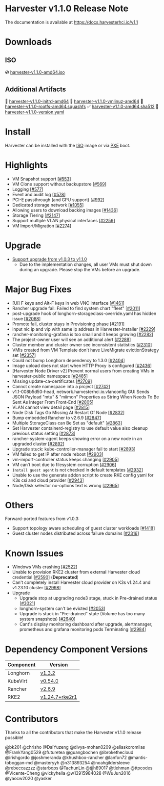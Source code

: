 # Harvester v1.1.0 Release Note

The documentation is available at https://docs.harvesterhci.io/v1.1

# Downloads

## ISO
:cd: [harvester-v1.1.0-amd64.iso](https://releases.rancher.com/harvester/v1.1.0/harvester-v1.1.0-amd64.iso)

## Additional Artifacts
:file_folder: [harvester-v1.1.0-initrd-amd64](https://releases.rancher.com/harvester/v1.1.0/harvester-v1.1.0-initrd-amd64)
:file_folder: [harvester-v1.1.0-vmlinuz-amd64](https://releases.rancher.com/harvester/v1.1.0/harvester-v1.1.0-vmlinuz-amd64)
:file_folder: [harvester-v1.1.0-rootfs-amd64.squashfs](https://releases.rancher.com/harvester/v1.1.0/harvester-v1.1.0-rootfs-amd64.squashfs)
:white_check_mark: [harvester-v1.1.0-amd64.sha512](https://releases.rancher.com/harvester/v1.1.0/harvester-v1.1.0-amd64.sha512)
:memo:  [harvester-v1.1.0-version.yaml](https://releases.rancher.com/harvester/v1.1.0/version.yaml)

# Install
Harvester can be installed with the [ISO](https://docs.harvesterhci.io/v1.1/install/iso-install/) image or via [PXE](https://docs.harvesterhci.io/v1.1/install/pxe-boot-install/) boot.

# Highlights
* VM Snapshot support [[#553](https://github.com/harvester/harvester/issues/553)]
* VM Clone support without backupstore [[#569](https://github.com/harvester/harvester/issues/569)]
* Logging [[#577](https://github.com/harvester/harvester/issues/577)]
* Event and audit log [[#578](https://github.com/harvester/harvester/issues/578)]
* PCI-E passthrough (and GPU support) [[#992](https://github.com/harvester/harvester/issues/992)]
* Dedicated storage network [[#1055](https://github.com/harvester/harvester/issues/1055)]
* Allowing users to download backing images [[#1436](https://github.com/harvester/harvester/issues/1436)]
* Storage Tiering [[#2147](https://github.com/harvester/harvester/issues/2147)]
* Support multiple VLAN physical interfaces [[#2259](https://github.com/harvester/harvester/issues/2259)]
* VM Import/Migration [[#2274](https://github.com/harvester/harvester/issues/2274)]

# Upgrade
* [Support upgrade from v1.0.3 to v1.1.0](https://docs.harvesterhci.io/v1.1/upgrade/automatic/)
    * Due to the implementation changes, all user VMs must shut down during an upgrade. Please stop the VMs before an upgrade.

# Major Bug Fixes
* [UI] F keys and Alt-F keys in web VNC interface [[#1461](https://github.com/harvester/harvester/issues/1461)]
* Rancher upgrade fail: Failed to find system chart "fleet" [[#2011](https://github.com/harvester/harvester/issues/2011)]
* post-upgrade hook of longhorn-storageclass-override.yaml has hidden issue [[#2088](https://github.com/harvester/harvester/issues/2088)]
* Promote fail, cluster stays in Provisioning phase [[#2191](https://github.com/harvester/harvester/issues/2191)]
* input nic ip and vip with same ip address in Harvester-Installer [[#2229](https://github.com/harvester/harvester/issues/2229)]
* rancher-monitoring-grafana is too small and it keeps growing [[#2282](https://github.com/harvester/harvester/issues/2282)]
* The project-owner user will see an additional alert [[#2288](https://github.com/harvester/harvester/issues/2288)]
* Cluster member and cluster owner see inconsistent statistics [[#2310](https://github.com/harvester/harvester/issues/2310)]
* VMIs created from VM Template don't have LiveMigrate evictionStrategy set [[#2357](https://github.com/harvester/harvester/issues/2357)]
* Could not bump Longhorn dependency to 1.3.0 [[#2404](https://github.com/harvester/harvester/issues/2404)]
* Image upload does not start when HTTP Proxy is configured [[#2436](https://github.com/harvester/harvester/issues/2436)]
* [Harvester Node Driver v2] Prevent normal users from creating VMs in harvester-public namespace [[#2485](https://github.com/harvester/harvester/issues/2485)]
* Missing update-ca-certificates [[#2709](https://github.com/harvester/harvester/issues/2709)]
* Cannot create namespace into a project [[#2742](https://github.com/harvester/harvester/issues/2742)]
* v1.1-008b5d50-head, network.harvesterhci.io.vlanconfig GUI Sends JSON Payload "mtu" & "miimon" Properties as String When Needs To Be Sent As Integer From Front-End [[#2805](https://github.com/harvester/harvester/issues/2805)]
* VLAN cannot view detail page [[#2815](https://github.com/harvester/harvester/issues/2815)]
* Node Disk Tags Go Missing At Restart Of Node [[#2832](https://github.com/harvester/harvester/issues/2832)]
* Bump embedded Rancher to v2.6.9 [[#2847](https://github.com/harvester/harvester/issues/2847)]
* Multiple StorageClass can Be Set as "default" [[#2863](https://github.com/harvester/harvester/issues/2863)]
* Set Harvester containerd-registry to use default value also cleanup previous status setting [[#2873](https://github.com/harvester/harvester/issues/2873)]
* rancher-system-agent keeps showing error on a new node in an upgraded cluster [[#2892](https://github.com/harvester/harvester/issues/2892)]
* Upgrade stuck: kube-controller-manager fail to start [[#2893](https://github.com/harvester/harvester/issues/2893)]
* VM failed to get IP after node reboot [[#2903](https://github.com/harvester/harvester/issues/2903)]
* vm-import-controller status keeps changing [[#2905](https://github.com/harvester/harvester/issues/2905)]
* VM can’t boot due to filesystem corruption [[#2906](https://github.com/harvester/harvester/issues/2906)]
* `Install guest agent` is not checked in default templates [[#2932](https://github.com/harvester/harvester/issues/2932)]
* Unable to use the generate addon script to create RKE config yaml for K3s csi and cloud provider [[#2943](https://github.com/harvester/harvester/issues/2943)]
* Node/Disk selector no-options text is wrong [[#2965](https://github.com/harvester/harvester/issues/2965)]

# Others

Forward-ported features from v1.0.3:
* Support topology aware scheduling of guest cluster workloads [[#1418](https://github.com/harvester/harvester/issues/1418)]
* Guest cluster nodes distributed across failure domains [[#2316](https://github.com/harvester/harvester/issues/2316)]

# Known Issues
* Windows VMs crashing [[#2522](https://github.com/harvester/harvester/issues/2522)]
* Unable to provision RKE2 cluster from external Harvester cloud credential [[#2590](https://github.com/harvester/harvester/issues/2590)] (**Deprecated**)
* Can't completely install Harvester cloud provider on K3s v1.24.4 and v1.23.10 cluster [[#2998](https://github.com/harvester/harvester/issues/2998)]
* Upgrade
  * Upgrade stop at upgrading node3 stage, stuck in Pre-drained status [[#3021](https://github.com/harvester/harvester/issues/3021)]
  * longhorn-system can't be evicted [[#2053](https://github.com/harvester/harvester/issues/2053)]
  * Upgrade is stuck in "Pre-drained" state (Volume has too many system snapshots) [[#2640](https://github.com/harvester/harvester/issues/2640)]
  * Cant's display monitoring dashboard after upgrade, alertmanager, prometheus and grafana monitoring pods Terminating [[#2984](https://github.com/harvester/harvester/issues/2984)]

# Dependency Component Versions
| Component | Version |
| ------ | ---------|
| Longhorn | [v1.3.2](https://github.com/longhorn/longhorn/releases/tag/v1.3.2) |
| KubeVirt | [v0.54.0](https://github.com/kubevirt/kubevirt/releases/tag/v0.54.0) |
| Rancher | [v2.6.9](https://github.com/rancher/rancher/releases/tag/v2.6.9) |
| RKE2 | [v1.24.7+rke2r1](https://github.com/rancher/rke2/releases/tag/v1.24.7%2Brke2r1) |

# Contributors
Thanks to all the contributors that make the Harvester v1.1.0 release possible!

@bk201
@chrisho
@DaiYuzeng
@divya-mohan0209
@eliaskoromilas
@FrankYang0529
@futuretea
@guangbochen
@ibrokethecloud
@irishgordo
@joshmeranda
@khushboo-rancher
@lanfon72
@mantis-toboggan-md
@masteryyh
@n313893254
@noahgildersleeve
@rebeccazzzz
@starbops
@TachunLin
@tjjh89017
@tlehman
@ttpcodes
@Vicente-Cheng
@vickyhella
@w13915984028
@WuJun2016
@yaocw2020
@yasker
